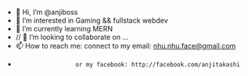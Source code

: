 - 👋 Hi, I’m @anjiboss
- 👀 I’m interested in Gaming && fullstack webdev
- 🌱 I’m currently learning MERN
- // 💞️ I’m looking to collaborate on ...
- 📫 How to reach me: connect to my email: nhu.nhu.face@gmail.com
-                      or my facebook: http://facebook.com/anjitakashi                   

<!---
anjiboss/anjiboss is a ✨ special ✨ repository because its `README.md` (this file) appears on your GitHub profile.
You can click the Preview link to take a look at your changes.
--->
